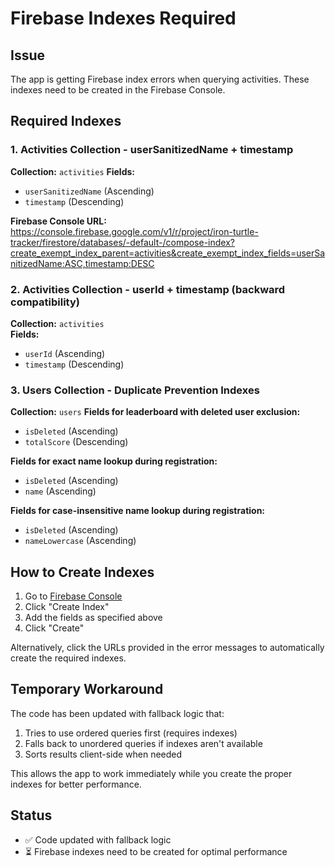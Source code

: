 # Firebase Indexes Required

## Issue
The app is getting Firebase index errors when querying activities. These indexes need to be created in the Firebase Console.

## Required Indexes

### 1. Activities Collection - userSanitizedName + timestamp
**Collection:** `activities`
**Fields:**
- `userSanitizedName` (Ascending)
- `timestamp` (Descending)

**Firebase Console URL:**
https://console.firebase.google.com/v1/r/project/iron-turtle-tracker/firestore/databases/-default-/compose-index?create_exempt_index_parent=activities&create_exempt_index_fields=userSanitizedName:ASC,timestamp:DESC

### 2. Activities Collection - userId + timestamp (backward compatibility)
**Collection:** `activities`  
**Fields:**
- `userId` (Ascending)
- `timestamp` (Descending)

### 3. Users Collection - Duplicate Prevention Indexes
**Collection:** `users`
**Fields for leaderboard with deleted user exclusion:**
- `isDeleted` (Ascending)
- `totalScore` (Descending)

**Fields for exact name lookup during registration:**
- `isDeleted` (Ascending)  
- `name` (Ascending)

**Fields for case-insensitive name lookup during registration:**
- `isDeleted` (Ascending)
- `nameLowercase` (Ascending)

## How to Create Indexes

1. Go to [Firebase Console](https://console.firebase.google.com/project/iron-turtle-tracker/firestore/indexes)
2. Click "Create Index"
3. Add the fields as specified above
4. Click "Create"

Alternatively, click the URLs provided in the error messages to automatically create the required indexes.

## Temporary Workaround

The code has been updated with fallback logic that:
1. Tries to use ordered queries first (requires indexes)
2. Falls back to unordered queries if indexes aren't available
3. Sorts results client-side when needed

This allows the app to work immediately while you create the proper indexes for better performance.

## Status

- ✅ Code updated with fallback logic
- ⏳ Firebase indexes need to be created for optimal performance